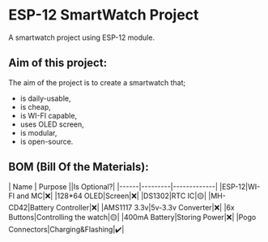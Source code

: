 # ESP-12 SmartWatch Project
A smartwatch project using ESP-12 module.

## Aim of this project:
The aim of the project is to create a smartwatch that;
- is daily-usable,
- is cheap,
- is WI-FI capable,
- uses OLED screen,
- is modular,
- is open-source.

## BOM (Bill Of the Materials):
| Name | Purpose ||Is Optional?|
|------|---------|-------------|
|ESP-12|WI-FI and MC|❌|
|128*64 OLED|Screen|❌|
|DS1302|RTC IC|🟡|
|MH-CD42|Battery Controller|❌|
|AMS1117 3.3v|5v-3.3v Converter|❌|
|6x Buttons|Controlling the watch|🟡|
|400mA Battery|Storing Power|❌|
|Pogo Connectors|Charging&Flashing|✔️|
